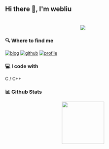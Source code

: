 ## Hi there 👋, I'm webliu
<!--
**liuwenbo0/liuwenbo0** is a ✨ _special_ ✨ repository because its `README.md` (this file) appears on your GitHub profile.

Here are some ideas to get you started:

- 🔭 I’m currently working on ...
- 🌱 I’m currently learning ...
- 👯 I’m looking to collaborate on ...
- 🤔 I’m looking for help with ...
- 💬 Ask me about ...
- 📫 How to reach me: ...
- 😄 Pronouns: ...
- ⚡ Fun fact: ...
-->
<h1 align="center"> <a href="https://sunguoqi.com/"> <img src="https://readme-typing-svg.herokuapp.com/?lines=你好哇!&center=true&size=27"> </a> </h1>
<!--[![Readme Card](https://github-readme-stats.vercel.app/api/pin/?username=liuwenbo0&repo=hust-os)](https://github.com/anuraghazra/github-readme-stats) -->

### 🔍 Where to find me

[![blog](https://img.shields.io/badge/Blog-%23FF4088.svg?&style=for-the-badge&logo=hugo&logoColor=white)](https://www.cnblogs.com/webliu6)
[![github](https://img.shields.io/badge/KANIKIG-12100E.svg?style=for-the-badge&logo=github&logoColor=white)](https://github.com/liuwenbo0/)
[![profile](https://komarev.com/ghpvc/?username=KANIKIG&label=PROFILE+VIEWS&style=for-the-badge&color=brightgreen)](https://github.com/liuwenbo0)

### 💻 I code with

C / C++

### 📊 Github Stats

<div align="center"> <img height="137px" src="https://github-readme-stats.vercel.app/api?username=liuwenbo0&theme=vue-dark" /> </div>
